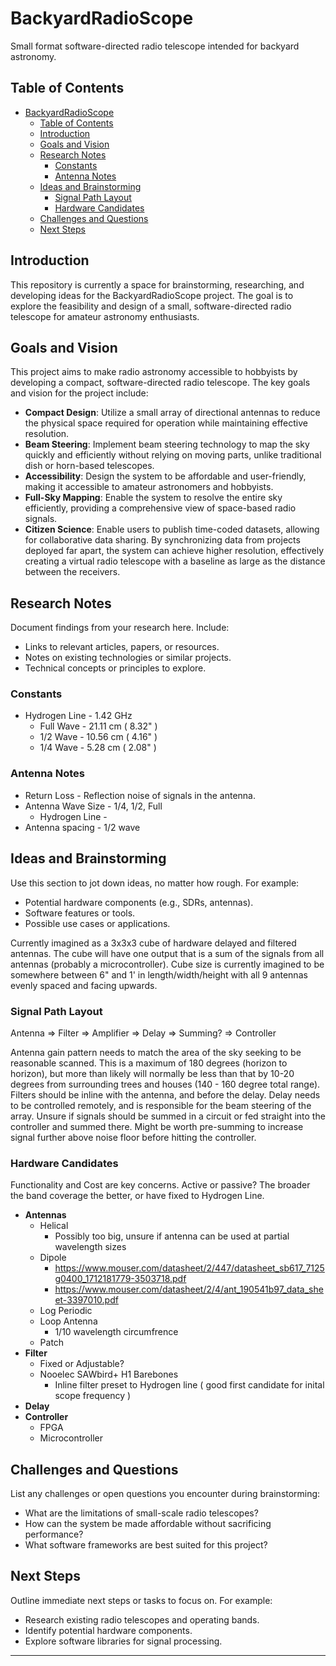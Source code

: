 # BackyardRadioScope
Small format software-directed radio telescope intended for backyard astronomy.

## Table of Contents
- [BackyardRadioScope](#backyardradioscope)
  - [Table of Contents](#table-of-contents)
  - [Introduction](#introduction)
  - [Goals and Vision](#goals-and-vision)
  - [Research Notes](#research-notes)
    - [Constants](#constants)
    - [Antenna Notes](#antenna-notes)
  - [Ideas and Brainstorming](#ideas-and-brainstorming)
    - [Signal Path Layout](#signal-path-layout)
    - [Hardware Candidates](#hardware-candidates)
  - [Challenges and Questions](#challenges-and-questions)
  - [Next Steps](#next-steps)

## Introduction
This repository is currently a space for brainstorming, researching, and developing ideas for the BackyardRadioScope project. The goal is to explore the feasibility and design of a small, software-directed radio telescope for amateur astronomy enthusiasts.

## Goals and Vision
This project aims to make radio astronomy accessible to hobbyists by developing a compact, software-directed radio telescope. The key goals and vision for the project include:

- **Compact Design**: Utilize a small array of directional antennas to reduce the physical space required for operation while maintaining effective resolution.
- **Beam Steering**: Implement beam steering technology to map the sky quickly and efficiently without relying on moving parts, unlike traditional dish or horn-based telescopes.
- **Accessibility**: Design the system to be affordable and user-friendly, making it accessible to amateur astronomers and hobbyists.
- **Full-Sky Mapping**: Enable the system to resolve the entire sky efficiently, providing a comprehensive view of space-based radio signals.
- **Citizen Science**: Enable users to publish time-coded datasets, allowing for collaborative data sharing. By synchronizing data from projects deployed far apart, the system can achieve higher resolution, effectively creating a virtual radio telescope with a baseline as large as the distance between the receivers.

## Research Notes
Document findings from your research here. Include:
- Links to relevant articles, papers, or resources.
- Notes on existing technologies or similar projects.
- Technical concepts or principles to explore.

### Constants

- Hydrogen Line - 1.42 GHz
  - Full Wave - 21.11 cm ( 8.32" )
  -  1/2 Wave - 10.56 cm ( 4.16" )
  -  1/4 Wave -  5.28 cm ( 2.08" )

### Antenna Notes

- Return Loss - Reflection noise of signals in the antenna. 
- Antenna Wave Size - 1/4, 1/2, Full
  - Hydrogen Line - 
- Antenna spacing - 1/2 wave

## Ideas and Brainstorming
Use this section to jot down ideas, no matter how rough. For example:
- Potential hardware components (e.g., SDRs, antennas).
- Software features or tools.
- Possible use cases or applications.

Currently imagined as a 3x3x3 cube of hardware delayed and filtered antennas. The cube will have one output that is a sum of the signals from all antennas (probably a microcontroller). Cube size is currently imagined to be somewhere between 6" and 1' in length/width/height with all 9 antennas evenly spaced and facing upwards. 

### Signal Path Layout
Antenna => Filter => Amplifier => Delay => Summing? => Controller

Antenna gain pattern needs to match the area of the sky seeking to be reasonable scanned. This is a maximum of 180 degrees (horizon to horizon), but more than likely will normally be less than that by 10-20 degrees from surrounding trees and houses (140 - 160 degree total range). Filters should be inline with the antenna, and before the delay. Delay needs to be controlled remotely, and is responsible for the beam steering of the array. Unsure if signals should be summed in a circuit or fed straight into the controller and summed there. Might be worth pre-summing to increase signal further above noise floor before hitting the controller.

### Hardware Candidates
Functionality and Cost are key concerns. Active or passive? The broader the band coverage the better, or have fixed to Hydrogen Line.

- **Antennas**
  - Helical
    - Possibly too big, unsure if antenna can be used at partial wavelength sizes
  - Dipole
    - https://www.mouser.com/datasheet/2/447/datasheet_sb617_7125g0400_1712181779-3503718.pdf
    - https://www.mouser.com/datasheet/2/4/ant_190541b97_data_sheet-3397010.pdf
  - Log Periodic
  - Loop Antenna
    - 1/10 wavelength circumfrence
  - Patch
- **Filter**
  - Fixed or Adjustable?
  - Nooelec SAWbird+ H1 Barebones
    - Inline filter preset to Hydrogen line ( good first candidate for inital scope frequency )
- **Delay**
- **Controller**
  - FPGA
  - Microcontroller

## Challenges and Questions
List any challenges or open questions you encounter during brainstorming:
- What are the limitations of small-scale radio telescopes?
- How can the system be made affordable without sacrificing performance?
- What software frameworks are best suited for this project?

## Next Steps
Outline immediate next steps or tasks to focus on. For example:
- Research existing radio telescopes and operating bands.
- Identify potential hardware components.
- Explore software libraries for signal processing.

---

